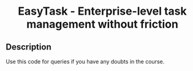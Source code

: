 <h1 align="center">EasyTask - Enterprise-level task management without friction</h1>

## Description
Use this code for queries if you have any doubts in the course.





